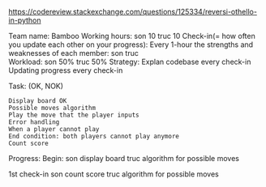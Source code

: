 https://codereview.stackexchange.com/questions/125334/reversi-othello-in-python

Team name: Bamboo
Working hours:
	son	10
	truc	10
Check-in(= how often you update each other on your progress): Every 1-hour
the strengths and weaknesses of each member: 
	son	
	truc	
Workload:
	son	50%
	truc	50%
Strategy:
	Explan codebase every check-in
	Updating progress every check-in


Task: (OK, NOK)

	Display board OK
	Possible moves algorithm
	Play the move that the player inputs
	Error handling
	When a player cannot play
	End condition: both players cannot play anymore
	Count score
	
	
	

Progress:
Begin:
	son	display board
	truc	algorithm for possible moves

1st check-in
	son	count score
	truc 	algorithm for possible moves

